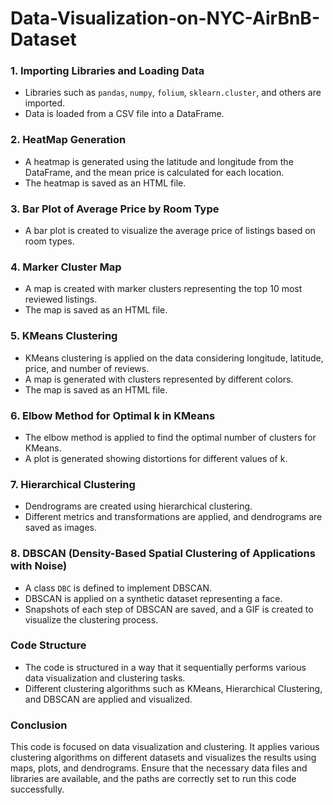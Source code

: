 # Data-Visualization-on-NYC-AirBnB-Dataset

### 1. **Importing Libraries and Loading Data**
   - Libraries such as `pandas`, `numpy`, `folium`, `sklearn.cluster`, and others are imported.
   - Data is loaded from a CSV file into a DataFrame.

### 2. **HeatMap Generation**
   - A heatmap is generated using the latitude and longitude from the DataFrame, and the mean price is calculated for each location.
   - The heatmap is saved as an HTML file.

### 3. **Bar Plot of Average Price by Room Type**
   - A bar plot is created to visualize the average price of listings based on room types.

### 4. **Marker Cluster Map**
   - A map is created with marker clusters representing the top 10 most reviewed listings.
   - The map is saved as an HTML file.

### 5. **KMeans Clustering**
   - KMeans clustering is applied on the data considering longitude, latitude, price, and number of reviews.
   - A map is generated with clusters represented by different colors.
   - The map is saved as an HTML file.

### 6. **Elbow Method for Optimal k in KMeans**
   - The elbow method is applied to find the optimal number of clusters for KMeans.
   - A plot is generated showing distortions for different values of k.

### 7. **Hierarchical Clustering**
   - Dendrograms are created using hierarchical clustering.
   - Different metrics and transformations are applied, and dendrograms are saved as images.

### 8. **DBSCAN (Density-Based Spatial Clustering of Applications with Noise)**
   - A class `DBC` is defined to implement DBSCAN.
   - DBSCAN is applied on a synthetic dataset representing a face.
   - Snapshots of each step of DBSCAN are saved, and a GIF is created to visualize the clustering process.

### Code Structure
- The code is structured in a way that it sequentially performs various data visualization and clustering tasks.
- Different clustering algorithms such as KMeans, Hierarchical Clustering, and DBSCAN are applied and visualized.

### Conclusion
This code is focused on data visualization and clustering. It applies various clustering algorithms on different datasets and visualizes the results using maps, plots, and dendrograms. Ensure that the necessary data files and libraries are available, and the paths are correctly set to run this code successfully.
